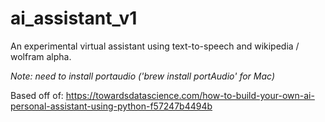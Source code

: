 # ai_assistant_v1

An experimental virtual assistant using text-to-speech and wikipedia / wolfram alpha.

*Note: need to install portaudio ('brew install portAudio' for Mac)*

Based off of: https://towardsdatascience.com/how-to-build-your-own-ai-personal-assistant-using-python-f57247b4494b